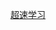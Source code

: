 [超速学习](https://jocelyn-huang.medium.com/%E8%87%AA%E5%AD%B8%E8%A8%88%E7%95%AB-%E8%B6%85%E9%80%9F%E5%AD%B8%E7%BF%92-77068c425a07)
